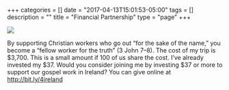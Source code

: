 +++
categories = []
date = "2017-04-13T15:01:53-05:00"
tags = []
description = ""
title = "Financial Partnership"
type = "page"
+++

<img src="/images/100-people.png" class="img-responsive">

By supporting Christian workers who go out “for the sake of the name,” you become a “fellow worker for the truth” (3 John 7–8). The cost of my trip is $3,700. This is a small amount if 100 of us share the cost. I’ve already invested my $37. Would you consider joining me by investing $37 or more to support our gospel work in Ireland? You can give online at http://bit.ly/4ireland
